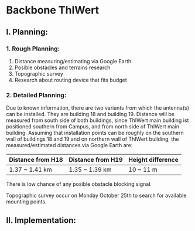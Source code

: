 # Backbone ThIWert
## I. Planning:

### 1. Rough Planning:
1. Distance measuring/estimating via Google Earth
2. Posible obstacles and terrains research
3. Topographic survey
4. Research about routing device that fits budget

### 2. Detailed Planning:
Due to known information, there are two variants from which the antenna(s) can be installed. They are building 18 and building 19. Distance will be measured from south side of both buildings, since ThIWert main building ist positioned southern from Campus, and from north side of ThIWert main building. Assuming that installation points can be roughly on the southern wall of buildings 18 and 19 and on northern wall of ThIWert building, the measured/estimated distances via Google Earth are:

|Distance from H18|Distance from H19|Height difference
| - | - | - |
|1.37 ~ 1.41 km|1.35 ~ 1.39 km|10 ~ 11 m|

There is low chance of any posible obstacle blocking signal.

Topographic survey occur on Monday October 25th to search for available mounting points.
## II. Implementation:

